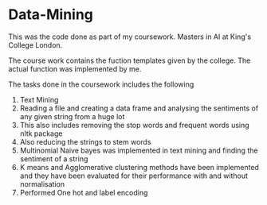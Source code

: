 # Data-Mining

This was the code done as part of my coursework. Masters in AI at King's College London. 

The course work contains the fuction templates given by the college. The actual function was implemented by me. 

The tasks done in the coursework includes the following

1. Text Mining
2. Reading a file and creating a data frame and analysing the sentiments of any given string from a huge lot
3. This also includes removing the stop words and frequent words using nltk package
4. Also reducing the strings to stem words
5. Multinomial Naive bayes was implemented in text mining and finding the sentiment of a string
6. K means and Agglomerative clustering methods have been implemented and they have been evaluated for their performance with and without normalisation
7. Performed One hot and label encoding 
